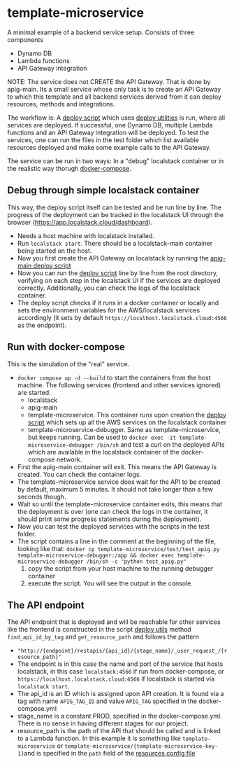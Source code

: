# template-microservice

A minimal example of a backend service setup. Consists of three components
- Dynamo DB
- Lambda functions
- API Gateway integration

NOTE: The service does not CREATE the API Gateway. That is done by apig-main. Its a small service whose only task is to create an API Gateway to which this template and all backend services derived from it can deploy resources, methods and integrations.

The workflow is: A [deploy script](deploy.py) which uses [deploy utilities](deploy_utils.py) is run, where all services are deployed. If successful, one Dynamo DB, multiple Lambda functions and an API Gateway integration will be deployed. To test the services, one can run the files in the test folder which list available resources deployed and make some example calls to the API Gateway.   

The service can be run in two ways: In a "debug" localstack container or in the realistic way thorugh [docker-compose](../docker-compose.yml).

## Debug through simple localstack container
This way, the deploy script itself can be tested and be run line by line. The progress of the deployment can be tracked in the localstack UI through the browser (https://app.localstack.cloud/dashboard).
- Needs a host machine with localstack installed.
- Run `localstack start`. There should be a localstack-main container being started on the host.
- Now you first create the API Gateway on localstack by running the [apig-main deploy script](../apig-main/deploy_apig_main.py)
- Now you can run the [deploy script](deploy.py) line by line from the root directory, verifying on each step in the localstack UI if the services are deployed correctly. Additionally, you can check the logs of the localstack container.
- The deploy script checks if it runs in a docker container or locally and sets the environment variables for the AWS/localstack services accordingly (it sets by default `https://localhost.localstack.cloud:4566` as the endpoint).

## Run with docker-compose
This is the simulation of the "real" service.
- `docker compose up -d --build` to start the containers from the host machine. The following services (frontend and other services ignored) are started:
    - localstack
    - apig-main
    - template-microservice. This container runs upon creation the [deploy script](deploy.py) which sets up all the AWS services on the localstack container
    - template-microservice-debugger. Same as template-microservice, but keeps running. Can be used to `docker exec -it template-microservice-debugger /bin/sh` and test a curl on the deployed APIs which are available in the localstack container of the docker-compose network.
- First the apig-main container will exit. This means the API Gateway is created. You can check the container logs.
- The template-microservice service does wait for the API to be created by default, maximum 5 minutes. It should not take longer than a few seconds though.
- Wait so until the template-microservice container exits, this means that the deployment is over (one can check the logs in the container, it should print some progress statements during the deployment).
- Now you can test the deployed services with the scripts in the test folder.
- The script contains a line in the comment at the beginning of the file, looking like that: `docker cp template-microservice/test/test_apig.py template-microservice-debugger:/app && docker exec template-microservice-debugger /bin/sh -c "python test_apig.py"`
    1. copy the script from your host machine to the running debugger container
    2. execute the script. You will see the output in the console.

## The API endpoint
The API endpoint that is deployed and will be reachable for other services like the frontend is constructed in the script [deploy utils](deploy_utils.py) method `find_api_id_by_tag` and `get_resource_path` and follows the pattern
- `"http://{endpoint}/restapis/{api_id}/{stage_name}/_user_request_/{resource_path}"`
- The endpoint is in this case the name and port of the service that hosts localstack, in this case `localstack:4566` if run from docker-compose, or `https://localhost.localstack.cloud:4566` if localstack is started via `localstack start`.
- The api_id is an ID which is assigned upon API creation. It is found via a tag with name `APIG_TAG_ID` and value `APIG_TAG` specified in the docker-compose.yml
- stage_name is a constant PROD, specified in the docker-compose.yml. There is no sense in having different stages for our project.
- resource_path is the path of the API that should be called and is linked to a Lambda function. In this example it is something like `template-microservice` or `template-microservice/{template-microservice-key-1}`and is specified in the `path` field of the [resources config file](config/resources_to_create.json)
